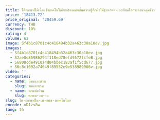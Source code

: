 ```yaml
---
title: โต๊ะกาแฟไม้เนื้อแข็งเทคโนโลยีบอร์ดหลายชั้นความรู้สึกผิวไม้ฐานสแตนเลสสีสดใสกระดาษหลุมข้าว
price: '18413.72'
price_original: '20459.69'
currency: THB
discount: 10%
rating: 4
volume: 62
image: Sf4b1c8701c4c418494b32a463c30a10ev.jpg
images:
  - Sf4b1c8701c4c418494b32a463c30a10ev.jpg
  - S2ae0e85986294f118ed78efd9572fcfeB.jpg
  - S6808cde4910a4d04bbec183af1f5cd677.jpg
  - S6c8c1092a74049f89552e9e538989966v.jpg
video: ''
categories:
  - name: บ้านและสวน
    slug: านและสวน
  - name: ตกแต่งบ้าน
    slug: ตกแต-งบ-าน
slug: โต-ะกาแฟไม-เน-อแข-งเทคโนโลย
encode: oD1zv8w
lang: th
---
```

  